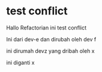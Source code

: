 # test conflict

Hallo Refactorian ini test conflict

Ini dari dev-e dan dirubah oleh dev f

ini dirumah devz yang dribah oleh x

ini diganti x